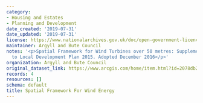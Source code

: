 ```yaml
---
category:
- Housing and Estates
- Planning and Development
date_created: '2019-07-31'
date_updated: '2019-07-31'
license: https://www.nationalarchives.gov.uk/doc/open-government-licence/version/3/
maintainer: Argyll and Bute Council
notes: '<p>Spatial Framework for Wind Turbines over 50 metres: Supplementary Guidance
  to Local Development Plan 2015. Adopted December 2016</p>'
organization: Argyll and Bute Council
original_dataset_link: https://www.arcgis.com/home/item.html?id=2078db2e07f54b38af1f5e96bbd95dc4
records: 4
resources: []
schema: default
title: Spatial Framework For Wind Energy
---
```

